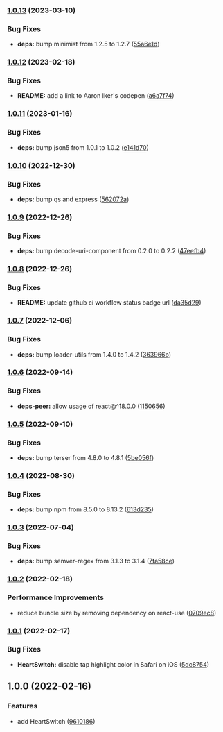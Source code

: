 ### [1.0.13](https://github.com/anatoliygatt/heart-switch/compare/v1.0.12...v1.0.13) (2023-03-10)

### Bug Fixes

- **deps:** bump minimist from 1.2.5 to 1.2.7 ([55a6e1d](https://github.com/anatoliygatt/heart-switch/commit/55a6e1d5fd172b0e987a53c7169192f414b3f80e))

### [1.0.12](https://github.com/anatoliygatt/heart-switch/compare/v1.0.11...v1.0.12) (2023-02-18)

### Bug Fixes

- **README:** add a link to Aaron Iker's codepen ([a6a7f74](https://github.com/anatoliygatt/heart-switch/commit/a6a7f747a1af2e6d7689c5430ad935b329f17bcd))

### [1.0.11](https://github.com/anatoliygatt/heart-switch/compare/v1.0.10...v1.0.11) (2023-01-16)

### Bug Fixes

- **deps:** bump json5 from 1.0.1 to 1.0.2 ([e141d70](https://github.com/anatoliygatt/heart-switch/commit/e141d70523e2010c7ee2f6a0f9ff18d0cfdd7dea))

### [1.0.10](https://github.com/anatoliygatt/heart-switch/compare/v1.0.9...v1.0.10) (2022-12-30)

### Bug Fixes

- **deps:** bump qs and express ([562072a](https://github.com/anatoliygatt/heart-switch/commit/562072adaff0209c5e2012d980d4d05b5e2ef895))

### [1.0.9](https://github.com/anatoliygatt/heart-switch/compare/v1.0.8...v1.0.9) (2022-12-26)

### Bug Fixes

- **deps:** bump decode-uri-component from 0.2.0 to 0.2.2 ([47eefb4](https://github.com/anatoliygatt/heart-switch/commit/47eefb465be2b705fe31c67817af1c0389549139))

### [1.0.8](https://github.com/anatoliygatt/heart-switch/compare/v1.0.7...v1.0.8) (2022-12-26)

### Bug Fixes

- **README:** update github ci workflow status badge url ([da35d29](https://github.com/anatoliygatt/heart-switch/commit/da35d29f5e77e036179e13db716d45270e78766c))

### [1.0.7](https://github.com/anatoliygatt/heart-switch/compare/v1.0.6...v1.0.7) (2022-12-06)

### Bug Fixes

- **deps:** bump loader-utils from 1.4.0 to 1.4.2 ([363966b](https://github.com/anatoliygatt/heart-switch/commit/363966be0e9b7c16762f13fcf8813c0dfdfcb36a))

### [1.0.6](https://github.com/anatoliygatt/heart-switch/compare/v1.0.5...v1.0.6) (2022-09-14)

### Bug Fixes

- **deps-peer:** allow usage of react@^18.0.0 ([1150656](https://github.com/anatoliygatt/heart-switch/commit/11506569fa313ef4b4acaef2083b56e99db5d726))

### [1.0.5](https://github.com/anatoliygatt/heart-switch/compare/v1.0.4...v1.0.5) (2022-09-10)

### Bug Fixes

- **deps:** bump terser from 4.8.0 to 4.8.1 ([5be056f](https://github.com/anatoliygatt/heart-switch/commit/5be056f3f12dfa1cc5483dfedfc624334fd4637b))

### [1.0.4](https://github.com/anatoliygatt/heart-switch/compare/v1.0.3...v1.0.4) (2022-08-30)

### Bug Fixes

- **deps:** bump npm from 8.5.0 to 8.13.2 ([613d235](https://github.com/anatoliygatt/heart-switch/commit/613d235a82b64ac4e6757ca8a6362c5a2607c96f))

### [1.0.3](https://github.com/anatoliygatt/heart-switch/compare/v1.0.2...v1.0.3) (2022-07-04)

### Bug Fixes

- **deps:** bump semver-regex from 3.1.3 to 3.1.4 ([7fa58ce](https://github.com/anatoliygatt/heart-switch/commit/7fa58ce8d78e95b4b241529b2cda153df1ffe6ec))

### [1.0.2](https://github.com/anatoliygatt/heart-switch/compare/v1.0.1...v1.0.2) (2022-02-18)

### Performance Improvements

- reduce bundle size by removing dependency on react-use ([0709ec8](https://github.com/anatoliygatt/heart-switch/commit/0709ec8cbd87e666ef28e1c94e57e155df062520))

### [1.0.1](https://github.com/anatoliygatt/heart-switch/compare/v1.0.0...v1.0.1) (2022-02-17)

### Bug Fixes

- **HeartSwitch:** disable tap highlight color in Safari on iOS ([5dc8754](https://github.com/anatoliygatt/heart-switch/commit/5dc875416486d188f6da0b10cf1785c90f2fac9d))

## 1.0.0 (2022-02-16)

### Features

- add HeartSwitch ([9610186](https://github.com/anatoliygatt/heart-switch/commit/9610186e5d67c07f96db2c561c70d890f31dc44e))
